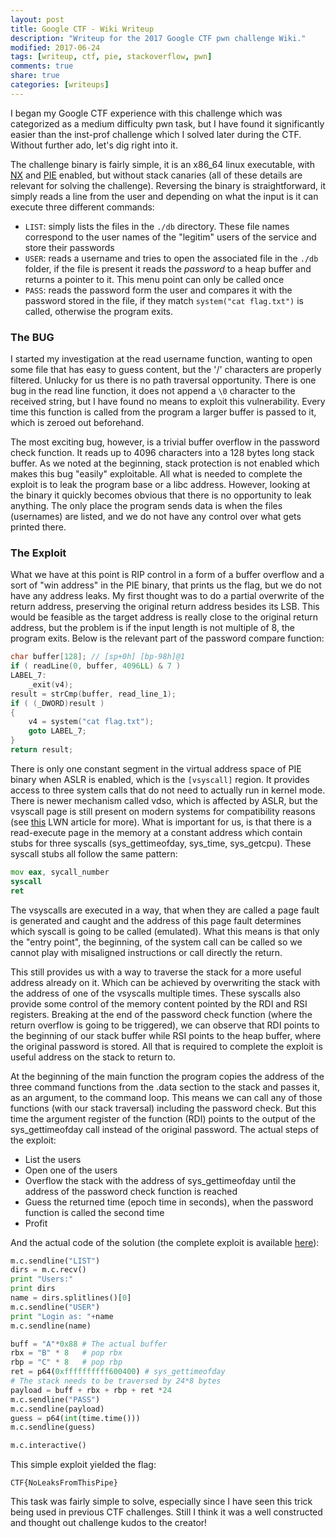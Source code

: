 ```yaml
---
layout: post
title: Google CTF - Wiki Writeup
description: "Writeup for the 2017 Google CTF pwn challenge Wiki."
modified: 2017-06-24
tags: [writeup, ctf, pie, stackoverflow, pwn]
comments: true
share: true
categories: [writeups]
---
```


<!--Published at: http://gmiru.com/writeups/gctf-wiki/ -->

I began my Google CTF experience with this challenge which was categorized as a medium difficulty pwn task, but I have found it significantly easier than the inst-prof challenge which I solved later during the CTF. Without further ado, let's dig right into it.

The challenge binary is fairly simple, it is an x86\_64 linux executable, with [NX](https://en.wikipedia.org/wiki/NX_bit) and [PIE](https://en.wikipedia.org/wiki/Position-independent_code) enabled, but without stack canaries (all of these details are relevant for solving the challenge). Reversing the binary is straightforward, it simply reads a line from the user and depending on what the input is it can execute three different commands:
* `LIST`: simply lists the files in the `./db` directory. These file names correspond to the user names of the "legitim" users of the service and store their passwords
* `USER`: reads a username and tries to open the associated file in the `./db` folder, if the file is present it reads the *password* to a heap buffer and returns a pointer to it. This menu point can only be called once
* `PASS`: reads the password form the user and compares it with the password stored in the file, if they match `system("cat flag.txt")` is called, otherwise the program exits.

### The BUG

I started my investigation at the read username function, wanting to open some file that has easy to guess content, but the '/' characters are properly filtered. Unlucky for us there is no path traversal opportunity. There is one bug in the read line function, it does not append a `\0` character to the received string, but I have found no means to exploit this vulnerability. Every time this function is called from the program a larger buffer is passed to it, which is zeroed out
beforehand.

The most exciting bug, however, is a trivial buffer overflow in the password check function. It reads up to 4096 characters into a 128 bytes long stack buffer. As we noted at the beginning, stack protection is not enabled which makes this bug "easily" exploitable. All what is needed to complete the exploit is to leak the program base or a libc address. However, looking at the binary it quickly becomes obvious that there is no opportunity to leak anything. The only place the
program sends data is when the files (usernames) are listed, and we do not have any control over what gets printed there.

### The Exploit

What we have at this point is RIP control in a form of a buffer overflow and a sort of "win address" in the PIE binary, that prints us the flag, but we do not have any address leaks. My first thought was to do a partial overwrite of the return address, preserving the original return address besides its LSB. This would be feasible as the target address is really close to the original return address, but the problem is if the input length is not multiple of 8, the program exits. Below
is  the relevant part of the password compare function:

```c
char buffer[128]; // [sp+0h] [bp-98h]@1
if ( readLine(0, buffer, 4096LL) & 7 )
LABEL_7:
    _exit(v4);
result = strCmp(buffer, read_line_1);
if ( (_DWORD)result )
{
    v4 = system("cat flag.txt");
    goto LABEL_7;
}
return result;
```

There is only one constant segment in the virtual address space of PIE binary when ASLR is enabled, which is the `[vsyscall]` region. It provides access to three system calls that do not need to actually run in kernel mode. There is newer mechanism called vdso, which is affected by ASLR, but the vsyscall page is still present on modern systems for compatibility reasons (see [this](https://lwn.net/Articles/446528/) LWN article for more). What is important for us, is that there is a
read-execute page in the memory at a constant address which contain stubs for three syscalls (sys\_gettimeofday, sys\_time, sys\_getcpu). These syscall stubs all follow the same pattern:

```asm
mov eax, sycall_number
syscall
ret
```

The vsyscalls are executed in a way, that when they are called a page fault is generated and caught and the address of this page fault determines which syscall is going to be called (emulated). What this means is that only the "entry point", the beginning, of the system call can be called so we cannot play with misaligned instructions or call directly the return.

This still provides us with a way to traverse the stack for a more useful address already on it. Which can be achieved by overwriting the stack with the address of one of the vsyscalls multiple times. These syscalls also provide some control of the memory content pointed by the RDI and RSI registers. Breaking at the end of the password check function (where the return overflow is going to be triggered), we can observe that RDI points to the beginning of our stack buffer while RSI points to the heap buffer, where the original password is stored. All that is
required to complete the exploit is useful address on the stack to return to.

At the beginning of the main function the program copies the address of the three command functions from the .data section to the stack and passes it, as an argument, to the command loop. This means we can call any of those functions (with our stack traversal) including the password check. But this time the argument register of the function (RDI) points to the output of the sys\_gettimeofday call instead of the original password. The actual steps of the exploit:

* List the users
* Open one of the users
* Overflow the stack with the address of sys\_gettimeofday until the address of the password check function is reached
* Guess the returned time (epoch time in seconds), when the password function is called the second time
* Profit

And the actual code of the solution (the complete exploit is available [here](/resources/ctf/wiki_exploit.py)):

```python
m.c.sendline("LIST")
dirs = m.c.recv()
print "Users:"
print dirs
name = dirs.splitlines()[0]
m.c.sendline("USER")
print "Login as: "+name
m.c.sendline(name)

buff = "A"*0x88 # The actual buffer
rbx = "B" * 8   # pop rbx
rbp = "C" * 8   # pop rbp
ret = p64(0xffffffffff600400) # sys_gettimeofday
# The stack needs to be traversed by 24*8 bytes
payload = buff + rbx + rbp + ret *24
m.c.sendline("PASS")
m.c.sendline(payload)
guess = p64(int(time.time()))
m.c.sendline(guess)

m.c.interactive()
```

This simple exploit yielded the flag:

```
CTF{NoLeaksFromThisPipe}
```

This task was fairly simple to solve, especially since I have seen this trick being used in previous CTF challenges. Still I think it was a well constructed and thought out challenge kudos to the creator!
